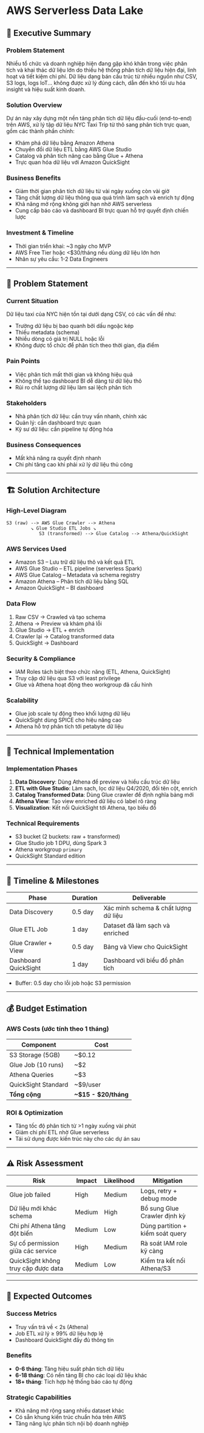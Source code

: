 
# AWS Serverless Data Lake

## 📄 Executive Summary

### Problem Statement  
Nhiều tổ chức và doanh nghiệp hiện đang gặp khó khăn trong việc phân tích và khai thác dữ liệu lớn do thiếu hệ thống phân tích dữ liệu hiện đại, linh hoạt và tiết kiệm chi phí. Dữ liệu dạng bán cấu trúc từ nhiều nguồn như CSV, S3 logs, logs IoT... không được xử lý đúng cách, dẫn đến khó tối ưu hóa insight và hiệu suất kinh doanh.

### Solution Overview  
Dự án này xây dựng một nền tảng phân tích dữ liệu đầu-cuối (end-to-end) trên AWS, xử lý tập dữ liệu NYC Taxi Trip từ thô sang phân tích trực quan, gồm các thành phần chính:

- Khám phá dữ liệu bằng Amazon Athena
- Chuyển đổi dữ liệu ETL bằng AWS Glue Studio
- Catalog và phân tích nâng cao bằng Glue + Athena
- Trực quan hóa dữ liệu với Amazon QuickSight

### Business Benefits

- Giảm thời gian phân tích dữ liệu từ vài ngày xuống còn vài giờ
- Tăng chất lượng dữ liệu thông qua quá trình làm sạch và enrich tự động
- Khả năng mở rộng không giới hạn nhờ AWS serverless
- Cung cấp báo cáo và dashboard BI trực quan hỗ trợ quyết định chiến lược

### Investment & Timeline

- Thời gian triển khai: ~3 ngày cho MVP
- AWS Free Tier hoặc <$30/tháng nếu dùng dữ liệu lớn hơn
- Nhân sự yêu cầu: 1-2 Data Engineers

---

## 🎯 Problem Statement

### Current Situation  
Dữ liệu taxi của NYC hiện tồn tại dưới dạng CSV, có các vấn đề như:

- Trường dữ liệu bị bao quanh bởi dấu ngoặc kép
- Thiếu metadata (schema)
- Nhiều dòng có giá trị NULL hoặc lỗi
- Không được tổ chức để phân tích theo thời gian, địa điểm

### Pain Points

- Việc phân tích mất thời gian và không hiệu quả
- Không thể tạo dashboard BI dễ dàng từ dữ liệu thô
- Rủi ro chất lượng dữ liệu làm sai lệch phân tích

### Stakeholders  

- Nhà phân tích dữ liệu: cần truy vấn nhanh, chính xác
- Quản lý: cần dashboard trực quan
- Kỹ sư dữ liệu: cần pipeline tự động hóa

### Business Consequences

- Mất khả năng ra quyết định nhanh
- Chi phí tăng cao khi phải xử lý dữ liệu thủ công

---

## 🏗️ Solution Architecture

### High-Level Diagram

```
S3 (raw) --> AWS Glue Crawler --> Athena
         ↘ Glue Studio ETL Jobs ↘
            S3 (transformed) --> Glue Catalog --> Athena/QuickSight
```

### AWS Services Used

- Amazon S3 – Lưu trữ dữ liệu thô và kết quả ETL
- AWS Glue Studio – ETL pipeline (serverless Spark)
- AWS Glue Catalog – Metadata và schema registry
- Amazon Athena – Phân tích dữ liệu bằng SQL
- Amazon QuickSight – BI dashboard

### Data Flow

1. Raw CSV → Crawled và tạo schema
2. Athena → Preview và khám phá lỗi
3. Glue Studio → ETL + enrich
4. Crawler lại → Catalog transformed data
5. QuickSight → Dashboard

### Security & Compliance

- IAM Roles tách biệt theo chức năng (ETL, Athena, QuickSight)
- Truy cập dữ liệu qua S3 với least privilege
- Glue và Athena hoạt động theo workgroup đã cấu hình

### Scalability

- Glue job scale tự động theo khối lượng dữ liệu
- QuickSight dùng SPICE cho hiệu năng cao
- Athena hỗ trợ phân tích tới petabyte dữ liệu

---

## 🔧 Technical Implementation

### Implementation Phases

1. **Data Discovery**: Dùng Athena để preview và hiểu cấu trúc dữ liệu
2. **ETL with Glue Studio**: Làm sạch, lọc dữ liệu Q4/2020, đổi tên cột, enrich
3. **Catalog Transformed Data**: Dùng Glue crawler để định nghĩa bảng mới
4. **Athena View**: Tạo view enriched dữ liệu có label rõ ràng
5. **Visualization**: Kết nối QuickSight tới Athena, tạo biểu đồ

### Technical Requirements

- S3 bucket (2 buckets: raw + transformed)
- Glue Studio job 1 DPU, dùng Spark 3
- Athena workgroup `primary`
- QuickSight Standard edition

---

## 📅 Timeline & Milestones

| Phase                     | Duration | Deliverable                          |
|--------------------------|----------|--------------------------------------|
| Data Discovery           | 0.5 day  | Xác minh schema & chất lượng dữ liệu |
| Glue ETL Job             | 1 day    | Dataset đã làm sạch và enriched      |
| Glue Crawler + View      | 0.5 day  | Bảng và View cho QuickSight          |
| Dashboard QuickSight     | 1 day    | Dashboard với biểu đồ phân tích      |

- Buffer: 0.5 day cho lỗi job hoặc S3 permission

---

## 💰 Budget Estimation

### AWS Costs (ước tính theo 1 tháng)

| Component           | Cost                     |
|---------------------|--------------------------|
| S3 Storage (5GB)    | ~$0.12                   |
| Glue Job (10 runs)  | ~$2                      |
| Athena Queries      | ~$3                      |
| QuickSight Standard | ~$9/user                 |
| **Tổng cộng**       | **~$15 - $20/tháng**     |

### ROI & Optimization

- Tăng tốc độ phân tích từ >1 ngày xuống vài phút
- Giảm chi phí ETL nhờ Glue serverless
- Tái sử dụng được kiến trúc này cho các dự án sau

---

## ⚠️ Risk Assessment

| Risk                                | Impact     | Likelihood | Mitigation                         |
|-------------------------------------|------------|------------|------------------------------------|
| Glue job failed                     | High       | Medium     | Logs, retry + debug mode           |
| Dữ liệu mới khác schema             | Medium     | High       | Bổ sung Glue Crawler định kỳ       |
| Chi phí Athena tăng đột biến        | Medium     | Low        | Dùng partition + kiểm soát query   |
| Sự cố permission giữa các service   | High       | Medium     | Rà soát IAM role kỹ càng           |
| QuickSight không truy cập được data | Medium     | Low        | Kiểm tra kết nối Athena/S3         |

---

## 🎯 Expected Outcomes

### Success Metrics

- Truy vấn trả về < 2s (Athena)
- Job ETL xử lý ≥ 99% dữ liệu hợp lệ
- Dashboard QuickSight đầy đủ thông tin

### Benefits

- **0-6 tháng**: Tăng hiệu suất phân tích dữ liệu
- **6-18 tháng**: Có nền tảng BI cho các loại dữ liệu khác
- **18+ tháng**: Tích hợp hệ thống báo cáo tự động

### Strategic Capabilities

- Khả năng mở rộng sang nhiều dataset khác
- Có sẵn khung kiến trúc chuẩn hóa trên AWS
- Tăng năng lực phân tích nội bộ doanh nghiệp

